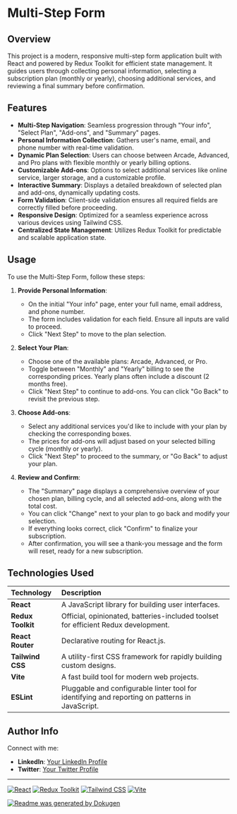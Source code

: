 # Multi-Step Form

## Overview

This project is a modern, responsive multi-step form application built with React and powered by Redux Toolkit for efficient state management. It guides users through collecting personal information, selecting a subscription plan (monthly or yearly), choosing additional services, and reviewing a final summary before confirmation.

## Features

- **Multi-Step Navigation**: Seamless progression through "Your info", "Select Plan", "Add-ons", and "Summary" pages.
- **Personal Information Collection**: Gathers user's name, email, and phone number with real-time validation.
- **Dynamic Plan Selection**: Users can choose between Arcade, Advanced, and Pro plans with flexible monthly or yearly billing options.
- **Customizable Add-ons**: Options to select additional services like online service, larger storage, and a customizable profile.
- **Interactive Summary**: Displays a detailed breakdown of selected plan and add-ons, dynamically updating costs.
- **Form Validation**: Client-side validation ensures all required fields are correctly filled before proceeding.
- **Responsive Design**: Optimized for a seamless experience across various devices using Tailwind CSS.
- **Centralized State Management**: Utilizes Redux Toolkit for predictable and scalable application state.

## Usage

To use the Multi-Step Form, follow these steps:

1.  **Provide Personal Information**:

    - On the initial "Your info" page, enter your full name, email address, and phone number.
    - The form includes validation for each field. Ensure all inputs are valid to proceed.
    - Click "Next Step" to move to the plan selection.

2.  **Select Your Plan**:

    - Choose one of the available plans: Arcade, Advanced, or Pro.
    - Toggle between "Monthly" and "Yearly" billing to see the corresponding prices. Yearly plans often include a discount (2 months free).
    - Click "Next Step" to continue to add-ons. You can click "Go Back" to revisit the previous step.

3.  **Choose Add-ons**:

    - Select any additional services you'd like to include with your plan by checking the corresponding boxes.
    - The prices for add-ons will adjust based on your selected billing cycle (monthly or yearly).
    - Click "Next Step" to proceed to the summary, or "Go Back" to adjust your plan.

4.  **Review and Confirm**:
    - The "Summary" page displays a comprehensive overview of your chosen plan, billing cycle, and all selected add-ons, along with the total cost.
    - You can click "Change" next to your plan to go back and modify your selection.
    - If everything looks correct, click "Confirm" to finalize your subscription.
    - After confirmation, you will see a thank-you message and the form will reset, ready for a new subscription.

## Technologies Used

| Technology        | Description                                                                                     |
| :---------------- | :---------------------------------------------------------------------------------------------- |
| **React**         | A JavaScript library for building user interfaces.                                              |
| **Redux Toolkit** | Official, opinionated, batteries-included toolset for efficient Redux development.              |
| **React Router**  | Declarative routing for React.js.                                                               |
| **Tailwind CSS**  | A utility-first CSS framework for rapidly building custom designs.                              |
| **Vite**          | A fast build tool for modern web projects.                                                      |
| **ESLint**        | Pluggable and configurable linter tool for identifying and reporting on patterns in JavaScript. |

## Author Info

Connect with me:

- **LinkedIn**: [Your LinkedIn Profile](www.linkedin.com/in/emmanuel-ihemedu)
- **Twitter**: [Your Twitter Profile](https://twitter.com/deraamaobi)

---

[![React](https://img.shields.io/badge/React-19.1.1-61DAFB?logo=react&logoColor=white)](https://react.dev/)
[![Redux Toolkit](https://img.shields.io/badge/Redux_Toolkit-2.9.0-764ABC?logo=redux&logoColor=white)](https://redux-toolkit.js.org/)
[![Tailwind CSS](https://img.shields.io/badge/Tailwind_CSS-3.4.17-06B6D4?logo=tailwindcss&logoColor=white)](https://tailwindcss.com/)
[![Vite](https://img.shields.io/badge/Vite-7.1.2-646CFF?logo=vite&logoColor=white)](https://vitejs.dev/)

[![Readme was generated by Dokugen](https://img.shields.io/badge/Readme%20was%20generated%20by-Dokugen-brightgreen)](https://www.npmjs.com/package/dokugen)
